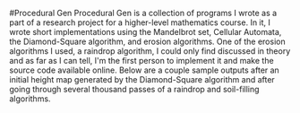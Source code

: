 #Procedural Gen
Procedural Gen is a collection of programs I wrote as a part of a research project for a higher-level mathematics course. In it, I wrote short implementations using the Mandelbrot set, Cellular Automata, the Diamond-Square algorithm, and erosion algorithms. One of the erosion algorithms I used, a raindrop algorithm, I could only find discussed in theory and as far as I can tell, I'm the first person to implement it and make the source code available online. Below are a couple sample outputs after an initial height map generated by the Diamond-Square algorithm and after going through several thousand passes of a raindrop and soil-filling algorithms. 

